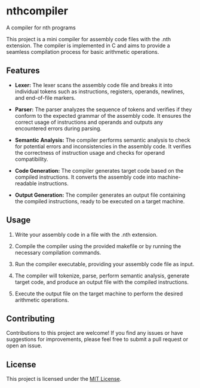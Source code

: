 # nthcompiler
A compiler for nth programs

This project is a mini compiler for assembly code files with the .nth extension. The compiler is implemented in C and aims to provide a seamless compilation process for basic arithmetic operations.

## Features

- **Lexer:** The lexer scans the assembly code file and breaks it into individual tokens such as instructions, registers, operands, newlines, and end-of-file markers.

- **Parser:** The parser analyzes the sequence of tokens and verifies if they conform to the expected grammar of the assembly code. It ensures the correct usage of instructions and operands and outputs any encountered errors during parsing.

- **Semantic Analysis:** The compiler performs semantic analysis to check for potential errors and inconsistencies in the assembly code. It verifies the correctness of instruction usage and checks for operand compatibility.

- **Code Generation:** The compiler generates target code based on the compiled instructions. It converts the assembly code into machine-readable instructions.

- **Output Generation:** The compiler generates an output file containing the compiled instructions, ready to be executed on a target machine.

## Usage

1. Write your assembly code in a file with the .nth extension.

2. Compile the compiler using the provided makefile or by running the necessary compilation commands.

3. Run the compiler executable, providing your assembly code file as input.

4. The compiler will tokenize, parse, perform semantic analysis, generate target code, and produce an output file with the compiled instructions.

5. Execute the output file on the target machine to perform the desired arithmetic operations.

## Contributing

Contributions to this project are welcome! If you find any issues or have suggestions for improvements, please feel free to submit a pull request or open an issue.

## License

This project is licensed under the [MIT License](LICENSE).


